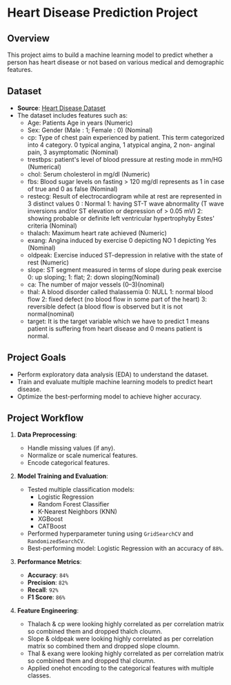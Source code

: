 # Heart Disease Prediction Project

## Overview
This project aims to build a machine learning model to predict whether a person has heart disease or not based on various medical and demographic features.

## Dataset
- **Source**: [Heart Disease Dataset](https://www.kaggle.com/datasets/ritwikb3/heart-disease-cleveland)
- The dataset includes features such as:
  - Age: Patients Age in years (Numeric)
  - Sex: Gender (Male : 1; Female : 0) (Nominal)
  - cp: Type of chest pain experienced by patient. This term categorized into 4 category. 0 typical angina, 1 atypical angina, 2 non- anginal pain, 3 asymptomatic (Nominal)
  - trestbps: patient's level of blood pressure at resting mode in mm/HG (Numerical)
  - chol: Serum cholesterol in mg/dl (Numeric)
  - fbs: Blood sugar levels on fasting > 120 mg/dl represents as 1 in case of true and 0 as false (Nominal)
  - restecg: Result of electrocardiogram while at rest are represented in 3 distinct values 0 : Normal 1: having ST-T wave abnormality (T wave inversions and/or ST elevation or depression of > 0.05 mV) 2: showing probable or definite left ventricular hypertrophyby Estes' criteria (Nominal)
  - thalach: Maximum heart rate achieved (Numeric)
  - exang: Angina induced by exercise 0 depicting NO 1 depicting Yes (Nominal)
  - oldpeak: Exercise induced ST-depression in relative with the state of rest (Numeric)
  - slope: ST segment measured in terms of slope during peak exercise 0: up sloping; 1: flat; 2: down sloping(Nominal)
  - ca: The number of major vessels (0–3)(nominal)
  - thal: A blood disorder called thalassemia 0: NULL 1: normal blood flow 2: fixed defect (no blood flow in some part of the heart) 3: reversible defect (a blood flow is observed but it is not normal(nominal)
  - target: It is the target variable which we have to predict 1 means patient is suffering from heart disease and 0 means patient is normal.

## Project Goals
- Perform exploratory data analysis (EDA) to understand the dataset.
- Train and evaluate multiple machine learning models to predict heart disease.
- Optimize the best-performing model to achieve higher accuracy.

## Project Workflow
1. **Data Preprocessing**:
   - Handle missing values (if any).
   - Normalize or scale numerical features.
   - Encode categorical features.
   
2. **Model Training and Evaluation**:
   - Tested multiple classification models:
     - Logistic Regression
     - Random Forest Classifier
     - K-Nearest Neighbors (KNN)
     - XGBoost
     - CATBoost
   - Performed hyperparameter tuning using `GridSearchCV` and `RandomizedSearchCV`.
   - Best-performing model: Logistic Regression with an accuracy of `88%`.

3. **Performance Metrics**:
   - **Accuracy**: `84%`
   - **Precision**: `82%`
   - **Recall**: `92%`
   - **F1 Score**: `86%`

4. **Feature Engineering**:
   - Thalach & cp were looking highly correlated as per correlation matrix so combined them and dropped thalch cloumn.
   - Slope & oldpeak were looking highly correlated as per correlation matrix so combined them and dropped slope cloumn.
   - Thal & exang were looking highly correlated as per correlation matrix so combined them and dropped thal cloumn.
   - Applied onehot encoding to the categorical features with multiple classes.
